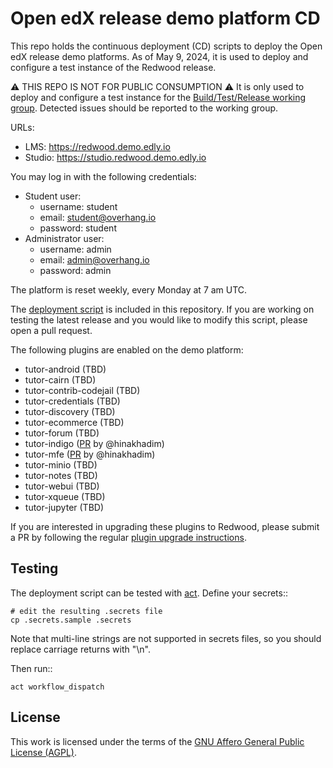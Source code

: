 # Open edX release demo platform CD

This repo holds the continuous deployment (CD) scripts to deploy the Open edX release demo platforms. As of May 9, 2024, it is used to deploy and configure a test instance of the Redwood release.

⚠ THIS REPO IS NOT FOR PUBLIC CONSUMPTION ⚠ It is only used to deploy and configure a test instance for the [Build/Test/Release working group](https://discuss.openedx.org/c/working-groups/build-test-release/30). Detected issues should be reported to the working group.

URLs:

- LMS: https://redwood.demo.edly.io
- Studio: https://studio.redwood.demo.edly.io

You may log in with the following credentials:

- Student user:
  - username: student
  - email: student@overhang.io
  - password: student
- Administrator user:
  - username: admin
  - email: admin@overhang.io
  - password: admin

The platform is reset weekly, every Monday at 7 am UTC.

The [deployment script](https://github.com/overhangio/openedx-release-demo/blob/master/.github/workflows/deploy.yml) is included in this repository. If you are working on testing the latest release and you would like to modify this script, please open a pull request.

The following plugins are enabled on the demo platform:

- tutor-android (TBD)
- tutor-cairn (TBD)
- tutor-contrib-codejail (TBD)
- tutor-credentials (TBD)
- tutor-discovery (TBD)
- tutor-ecommerce (TBD)
- tutor-forum (TBD)
- tutor-indigo ([PR](https://github.com/overhangio/tutor-indigo/pull/79) by @hinakhadim)
- tutor-mfe ([PR](https://github.com/overhangio/tutor-mfe/pull/207) by @hinakhadim)
- tutor-minio (TBD)
- tutor-notes (TBD)
- tutor-webui (TBD)
- tutor-xqueue (TBD)
- tutor-jupyter (TBD)

If you are interested in upgrading these plugins to Redwood, please submit a PR by following the regular [plugin upgrade instructions](https://discuss.overhang.io/t/how-to-upgrade-a-tutor-plugin/1488).

## Testing

The deployment script can be tested with [act](https://github.com/nektos/act). Define your secrets::

    # edit the resulting .secrets file
    cp .secrets.sample .secrets

Note that multi-line strings are not supported in secrets files, so you should replace carriage returns with "\n".

Then run::

    act workflow_dispatch

## License

This work is licensed under the terms of the [GNU Affero General Public License (AGPL)](https://github.com/overhangio/tutor/blob/master/LICENSE.txt).
